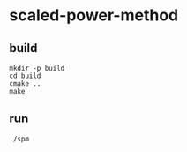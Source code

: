 # scaled-power-method

## build

```
mkdir -p build
cd build
cmake ..
make
```

## run
```
./spm
```
